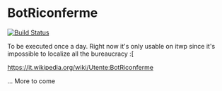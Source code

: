 # BotRiconferme

[![Build Status](https://travis-ci.com/Daimona/BotRiconferme.svg?branch=master)](https://travis-ci.com/Daimona/BotRiconferme)

To be executed once a day. Right now it's only usable on itwp since it's impossible to localize all the bureaucracy :[

https://it.wikipedia.org/wiki/Utente:BotRiconferme

... More to come
